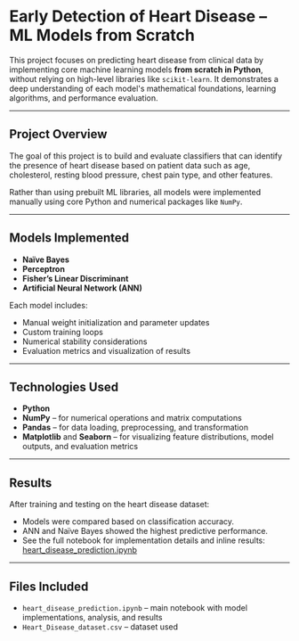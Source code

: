 # Early Detection of Heart Disease – ML Models from Scratch

This project focuses on predicting heart disease from clinical data by implementing core machine learning models **from scratch in Python**, without relying on high-level libraries like `scikit-learn`. It demonstrates a deep understanding of each model's mathematical foundations, learning algorithms, and performance evaluation.

---

## Project Overview

The goal of this project is to build and evaluate classifiers that can identify the presence of heart disease based on patient data such as age, cholesterol, resting blood pressure, chest pain type, and other features.

Rather than using prebuilt ML libraries, all models were implemented manually using core Python and numerical packages like `NumPy`.

---

## Models Implemented

- **Naïve Bayes**
- **Perceptron**
- **Fisher’s Linear Discriminant**
- **Artificial Neural Network (ANN)**

Each model includes:
- Manual weight initialization and parameter updates
- Custom training loops
- Numerical stability considerations
- Evaluation metrics and visualization of results

---

## Technologies Used

- **Python**
- **NumPy** – for numerical operations and matrix computations
- **Pandas** – for data loading, preprocessing, and transformation
- **Matplotlib** and **Seaborn** – for visualizing feature distributions, model outputs, and evaluation metrics

---

## Results

After training and testing on the heart disease dataset:
- Models were compared based on classification accuracy.
- ANN and Naïve Bayes showed the highest predictive performance.
- See the full notebook for implementation details and inline results:
[heart_disease_prediction.ipynb](./heart_disease_prediction.ipynb)

---

## Files Included
- `heart_disease_prediction.ipynb` – main notebook with model implementations, analysis, and results  
- `Heart_Disease_dataset.csv` – dataset used
